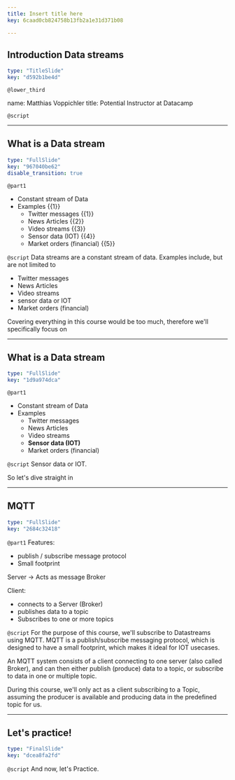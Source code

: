 ```yaml
---
title: Insert title here
key: 6caad0cb824758b13fb2a1e31d371b08

---
```

## Introduction Data streams

```yaml
type: "TitleSlide"
key: "d592b1be4d"
```

`@lower_third`

name: Matthias Voppichler
title: Potential Instructor at Datacamp


`@script`



---
## What is a Data stream

```yaml
type: "FullSlide"
key: "967040be62"
disable_transition: true
```

`@part1`
* Constant stream of Data
* Examples {{1}}
  * Twitter messages {{1}}
  * News Articles {{2}}
  * Video streams {{3}}
  * Sensor data (IOT) {{4}}
  * Market orders (financial) {{5}}


`@script`
Data streams are a constant stream of data.
Examples include, but are not limited to
  * Twitter messages
  * News Articles
  * Video streams
  * sensor data or IOT
  * Market orders (financial)

Covering everything in this course would be too much, therefore we'll specifically focus on


---
## What is a Data stream

```yaml
type: "FullSlide"
key: "1d9a974dca"
```

`@part1`
* Constant stream of Data
* Examples
  * Twitter messages
  * News Articles
  * Video streams
  * **Sensor data (IOT)**
  * Market orders (financial)


`@script`
Sensor data or IOT. 

So let's dive straight in


---
## MQTT

```yaml
type: "FullSlide"
key: "2684c32418"
```

`@part1`
Features: 
* publish / subscribe message protocol
* Small footprint

Server -> Acts as message Broker

Client: 
* connects to a Server (Broker)
* publishes data to a topic
* Subscribes to one or more topics


`@script`
For the purpose of this course, we'll subscribe to Datastreams using MQTT.
MQTT is a publish/subscribe messaging protocol, which is designed to have a small footprint, which makes it ideal for IOT usecases.

An MQTT system consists of a client connecting to one server (also called Broker), and can then either publish (produce) data to a topic, or subscribe to data in one or multiple topic.

During this course, we'll only act as a client subscribing to a Topic, assuming the producer is available and producing data in the predefined topic for us.


---
## Let's practice!

```yaml
type: "FinalSlide"
key: "dcea8fa2fd"
```

`@script`
And now, let's Practice.

